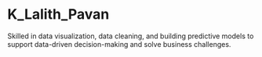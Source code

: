 # K_Lalith_Pavan
Skilled in data visualization, data cleaning, and building predictive models to support data-driven decision-making and solve business challenges.

